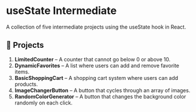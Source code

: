 # useState Intermediate

A collection of five intermediate projects using the useState hook in React.

## 📌 Projects

1. **LimitedCounter** – A counter that cannot go below 0 or above 10.
2. **DynamicFavorites** – A list where users can add and remove favorite items.
3. **BasicShoppingCart** – A shopping cart system where users can add products.
4. **ImageChangerButton** – A button that cycles through an array of images.
5. **RandomColorGenerator** – A button that changes the background color randomly on each click.
